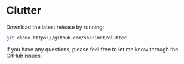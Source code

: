 # Clutter

Download the latest release by running:

```sh
git clone https://github.com/sharimot/clutter
```

If you have any questions, please feel free to let me know through the GitHub issues.

